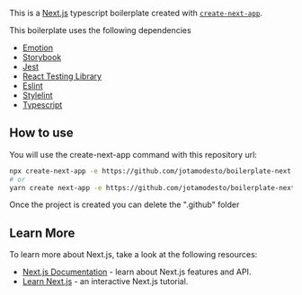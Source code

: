 This is a [Next.js](https://nextjs.org/) typescript boilerplate created with [`create-next-app`](https://github.com/vercel/next.js/tree/canary/packages/create-next-app).

This boilerplate uses the following dependencies

- [Emotion](https://emotion.sh)
- [Storybook](https://storybook.js.org/docs/react/get-started/introduction)
- [Jest](https://jestjs.io/)
- [React Testing Library](https://testing-library.com/docs/react-testing-library/intro/)
- [Eslint](https://eslint.org)
- [Stylelint](https://stylelint.io)
- [Typescript](https://www.typescriptlang.org)

## How to use

You will use the create-next-app command with this repository url:

```bash
npx create-next-app -e https://github.com/jotamodesto/boilerplate-next
# or
yarn create next-app -e https://github.com/jotamodesto/boilerplate-next
```
Once the project is created you can delete the ".github" folder

## Learn More

To learn more about Next.js, take a look at the following resources:

- [Next.js Documentation](https://nextjs.org/docs) - learn about Next.js features and API.
- [Learn Next.js](https://nextjs.org/learn) - an interactive Next.js tutorial.
